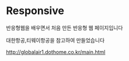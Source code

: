 # Responsive

반응형웹을 배우면서 처음 만든 반응형 웹 페이지입니다

대한항공,티웨이항공을 참고하여 만들었습니다

http://globalair1.dothome.co.kr/main.html
